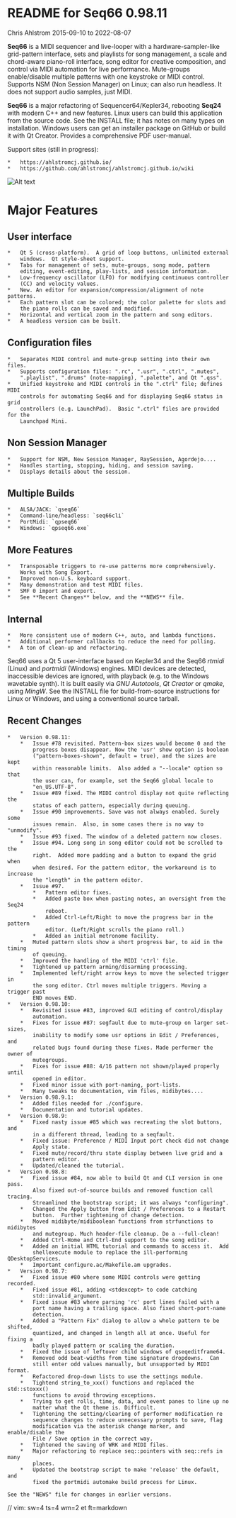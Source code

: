 # README for Seq66 0.98.11

Chris Ahlstrom
2015-09-10 to 2022-08-07

__Seq66__ is a MIDI sequencer and live-looper with a hardware-sampler-like
grid-pattern interface, sets and playlists for song management, a scale and
chord-aware piano-roll interface, song editor for creative composition, and
control via MIDI automation for live performance.  Mute-groups enable/disable
multiple patterns with one keystroke or MIDI control. Supports NSM (Non Session
Manager) on Linux; can also run headless.  It does not support audio samples,
just MIDI.

__Seq66__ is a major refactoring of Sequencer64/Kepler34, rebooting __Seq24__
with modern C++ and new features.  Linux users can build this application from
the source code.  See the INSTALL file; it has notes on many types on
installation.  Windows users can get an installer package on GitHub or build it
with Qt Creator.  Provides a comprehensive PDF user-manual.

Support sites (still in progress):

    *   https://ahlstromcj.github.io/
    *   https://github.com/ahlstromcj/ahlstromcj.github.io/wiki

![Alt text](doc/latex/images/main-window/main-windows.png?raw=true "Seq66")

# Major Features

##  User interface

    *   Qt 5 (cross-platform).  A grid of loop buttons, unlimited external
        windows.  Qt style-sheet support.
    *   Tabs for management of sets, mute-groups, song mode, pattern
        editing, event-editing, play-lists, and session information.
    *   Low-frequency oscillator (LFO) for modifying continuous controller
        (CC) and velocity values.
    *   New. An editor for expansion/compression/alignment of note patterns.
    *   Each pattern slot can be colored; the color palette for slots and
        the piano rolls can be saved and modified.
    *   Horizontal and vertical zoom in the pattern and song editors.
    *   A headless version can be built.

##  Configuration files

    *   Separates MIDI control and mute-group setting into their own files.
    *   Supports configuration files: ".rc", ".usr", ".ctrl", ".mutes",
        ".playlist", ".drums" (note-mapping), ".palette", and Qt ".qss".
    *   Unified keystroke and MIDI controls in the ".ctrl" file; defines MIDI
        controls for automating Seq66 and for displaying Seq66 status in grid
        controllers (e.g. LaunchPad).  Basic ".ctrl" files are provided for the
        Launchpad Mini.

##  Non Session Manager

    *   Support for NSM, New Session Manager, RaySession, Agordejo....
    *   Handles starting, stopping, hiding, and session saving.
    *   Displays details about the session.

##  Multiple Builds

    *   ALSA/JACK: `qseq66`
    *   Command-line/headless: `seq66cli`
    *   PortMidi: `qpseq66`
    *   Windows: `qpseq66.exe`

##  More Features

    *   Transposable triggers to re-use patterns more comprehensively.
        Works with Song Export.
    *   Improved non-U.S. keyboard support.
    *   Many demonstration and test MIDI files.
    *   SMF 0 import and export.
    *   See **Recent Changes** below, and the **NEWS** file.

##  Internal

    *   More consistent use of modern C++, auto, and lambda functions.
    *   Additional performer callbacks to reduce the need for polling.
    *   A ton of clean-up and refactoring.

Seq66 uses a Qt 5 user-interface based on Kepler34 and the Seq66 *rtmidi*
(Linux) and *portmidi* (Windows) engines.  MIDI devices are detected,
inaccessible devices are ignored, with playback (e.g. to the Windows wavetable
synth). It is built easily via *GNU Autotools*, *Qt Creator* or *qmake*, using
*MingW*.  See the INSTALL file for build-from-source instructions for Linux or
Windows, and using a conventional source tarball.

## Recent Changes

    *   Version 0.98.11:
        *   Issue #78 revisited. Pattern-box sizes would become 0 and the
            progress boxes disappear. Now the 'usr' show option is boolean
            ("pattern-boxes-shown", default = true), and the sizes are kept
            within reasonable limits.  Also added a "--locale" option so that
            the user can, for example, set the Seq66 global locale to
            "en_US.UTF-8".
        *   Issue #89 fixed. The MIDI control display not quite reflecting the
            status of each pattern, especially during queuing.
        *   Issue #90 improvements. Save was not always enabled. Surely some
            issues remain.  Also, in some cases there is no way to "unmodify".
        *   Issue #93 fixed. The window of a deleted pattern now closes.
        *   Issue #94. Long song in song editor could not be scrolled to the
            right.  Added more padding and a button to expand the grid when
            when desired. For the pattern editor, the workaround is to increase
            the "length" in the pattern editor.
        *   Issue #97.
            *   Pattern editor fixes.
            *   Added paste box when pasting notes, an oversight from the Seq24
                reboot.
            *   Added Ctrl-Left/Right to move the progress bar in the pattern
                editor. (Left/Right scrolls the piano roll.)
            *   Added an initial metronome facility.
        *   Muted pattern slots show a short progress bar, to aid in the timing
            of queuing.
        *   Improved the handling of the MIDI 'ctrl' file.
        *   Tightened up pattern arming/disarming processing.
        *   Implemented left/right arrow keys to move the selected trigger in
            the song editor. Ctrl moves multiple triggers. Moving a trigger past
            END moves END.
    *   Version 0.98.10:
        *   Revisited issue #83, improved GUI editing of control/display
            automation.
        *   Fixes for issue #87: segfault due to mute-group on larger set-sizes,
            inability to modify some usr options in Edit / Preferences, and
            related bugs found during these fixes. Made performer the owner of
            mutegroups.
        *   Fixes for issue #88: 4/16 pattern not shown/played properly until
            opened in editor.
        *   Fixed minor issue with port-naming, port-lists.
        *   Many tweaks to documentation, vim files, midibytes....
    *   Version 0.98.9.1:
        *   Added files needed for ./configure.
        *   Documentation and tutorial updates.
    *   Version 0.98.9:
        *   Fixed nasty issue #85 which was recreating the slot buttons, and
            in a different thread, leading to a seqfault.
        *   Fixed issue: Preference / MIDI Input port check did not change
            Apply state.
        *   Fixed mute/record/thru state display between live grid and a
            pattern editor.
        *   Updated/cleaned the tutorial.
    *   Version 0.98.8:
        *   Fixed issue #84, now able to build Qt and CLI version in one pass.
            Also fixed out-of-source builds and removed function call tracing.
            Streamlined the bootstrap script; it was always "configuring".
        *   Changed the Apply button from Edit / Preferences to a Restart
            button.  Further tightening of change detection.
        *   Moved midibyte/midiboolean functions from strfunctions to midibytes
            and mutegroup. Much header-file cleanup. Do a --full-clean!
        *   Added Ctrl-Home and Ctrl-End support to the song editor.
        *   Added an initial HTML tutorial and commands to access it.  Add
            shellexecute module to replace the ill-performing QDesktopServices.
        *   Important configure.ac/Makefile.am upgrades.
    *   Version 0.98.7:
        *   Fixed issue #80 where some MIDI controls were getting recorded.
        *   Fixed issue #81, adding <stdexcept> to code catching
            std::invalid_argument.
        *   Fixed issue #83 where parsing 'rc' port lines failed with a
            port name having a trailing space. Also fixed short-port-name
            detection.
        *   Added a "Pattern Fix" dialog to allow a whole pattern to be shifted,
            quantized, and changed in length all at once. Useful for fixing a
            badly played pattern or scaling the duration.
        *   Fixed the issue of leftover child windows of qseqeditframe64.
        *   Removed odd beat-widths from time signature dropdowns.  Can
            still enter odd values manually, but unsupported by MIDI format.
        *   Refactored drop-down lists to use the settings module.
        *   Tightend string_to_xxx() functions and replaced the std::stoxxx()
            functions to avoid throwing exceptions.
        *   Trying to get rolls, time, data, and event panes to line up no
            matter what the Qt theme is. Difficult.
        *   Tightening the setting/clearing of performer modification re
            sequence changes to reduce unnecessary prompts to save, flag
            modification via the asterisk change marker, and enable/disable the
            File / Save option in the correct way.
        *   Tightened the saving of WRK and MIDI files.
        *   Major refactoring to replace seq::pointers with seq::refs in many
            places.
        *   Updated the bootstrap script to make 'release' the default, and
            fixed the portmidi automake build process for Linux.

    See the "NEWS" file for changes in earlier versions.

// vim: sw=4 ts=4 wm=2 et ft=markdown
